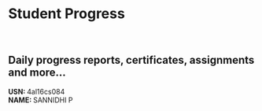 # Student Progress
<br>

## Daily progress reports, certificates, assignments and more...

<b> USN: </b> 4al16cs084    <br>
<b> NAME: </b>  SANNIDHI P
